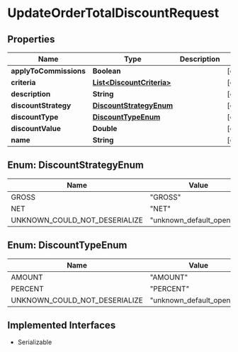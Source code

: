 

# UpdateOrderTotalDiscountRequest


## Properties

| Name | Type | Description | Notes |
|------------ | ------------- | ------------- | -------------|
|**applyToCommissions** | **Boolean** |  |  [optional] |
|**criteria** | [**List&lt;DiscountCriteria&gt;**](DiscountCriteria.md) |  |  [optional] |
|**description** | **String** |  |  [optional] |
|**discountStrategy** | [**DiscountStrategyEnum**](#DiscountStrategyEnum) |  |  [optional] |
|**discountType** | [**DiscountTypeEnum**](#DiscountTypeEnum) |  |  [optional] |
|**discountValue** | **Double** |  |  [optional] |
|**name** | **String** |  |  [optional] |



## Enum: DiscountStrategyEnum

| Name | Value |
|---- | -----|
| GROSS | &quot;GROSS&quot; |
| NET | &quot;NET&quot; |
| UNKNOWN_COULD_NOT_DESERIALIZE | &quot;unknown_default_open_api&quot; |



## Enum: DiscountTypeEnum

| Name | Value |
|---- | -----|
| AMOUNT | &quot;AMOUNT&quot; |
| PERCENT | &quot;PERCENT&quot; |
| UNKNOWN_COULD_NOT_DESERIALIZE | &quot;unknown_default_open_api&quot; |


## Implemented Interfaces

* Serializable

